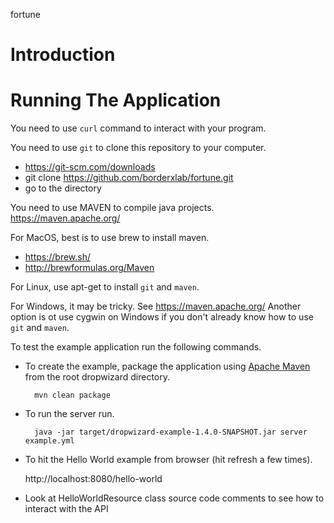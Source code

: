 fortune

# Introduction


# Running The Application

You need to use `curl` command to interact with your program.

You need to use `git` to clone this repository to your computer.
* https://git-scm.com/downloads
* git clone https://github.com/borderxlab/fortune.git
* go to the directory

You need to use MAVEN to compile java projects. https://maven.apache.org/

For MacOS, best is to use brew to install maven.
* https://brew.sh/
* http://brewformulas.org/Maven

For Linux, use apt-get to install `git` and `maven`.

For Windows, it may be tricky. See https://maven.apache.org/ Another option is ot use cygwin on Windows if you don't already know how to use `git` and `maven`.

To test the example application run the following commands.

* To create the example, package the application using [Apache Maven](https://maven.apache.org/) from the root dropwizard directory.

        mvn clean package

* To run the server run.

        java -jar target/dropwizard-example-1.4.0-SNAPSHOT.jar server example.yml

* To hit the Hello World example from browser (hit refresh a few times).

	http://localhost:8080/hello-world

* Look at HelloWorldResource class source code comments to see how to interact with the API


